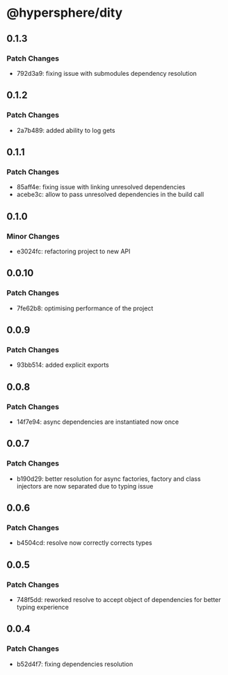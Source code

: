 # @hypersphere/dity

## 0.1.3

### Patch Changes

- 792d3a9: fixing issue with submodules dependency resolution

## 0.1.2

### Patch Changes

- 2a7b489: added ability to log gets

## 0.1.1

### Patch Changes

- 85aff4e: fixing issue with linking unresolved dependencies
- acebe3c: allow to pass unresolved dependencies in the build call

## 0.1.0

### Minor Changes

- e3024fc: refactoring project to new API

## 0.0.10

### Patch Changes

- 7fe62b8: optimising performance of the project

## 0.0.9

### Patch Changes

- 93bb514: added explicit exports

## 0.0.8

### Patch Changes

- 14f7e94: async dependencies are instantiated now once

## 0.0.7

### Patch Changes

- b190d29: better resolution for async factories, factory and class injectors are now separated due to typing issue

## 0.0.6

### Patch Changes

- b4504cd: resolve now correctly corrects types

## 0.0.5

### Patch Changes

- 748f5dd: reworked resolve to accept object of dependencies for better typing experience

## 0.0.4

### Patch Changes

- b52d4f7: fixing dependencies resolution
